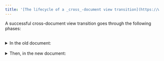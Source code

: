 ```yaml
---
title: '[The lifecycle of a _cross_-document view transition](https://www.w3.org/TR/css-view-transitions-2/#lifecycle)'
---
```


<div style="text-align: left">

A successful cross-document view transition goes through the following phases:

<br>
<details style="inline-size: fit-content">
<summary>In the old document:</summary>

1. The user initiates a navigation.
1. When the new page is ready the `pageswap` event is fired.
   - You can now customize the transition, e.g. by mutating its `types`, or `skip` it altogether.
1. Current state captured as the “old” state.
1. Rendering paused.
1. The navigation proceeds.

</details>
<br>
<details style="inline-size: fit-content">
<summary>Then, in the new document:</summary>

1. The `pagereveal` event is fired.
   - This is another opportunity for you to customise the transition, e.g. by mutating its `types`, or `skip` it altogether.
1. Current state captured as the “new” state.
1. Transition pseudo-elements created.
1. Rendering unpaused, revealing the transition pseudo-elements.
1. `viewTransition.ready` fulfils.
1. Pseudo-elements animate until finished.
1. Transition pseudo-elements removed.
1. `viewTransition.finished` fulfils.

</details>
</div>
